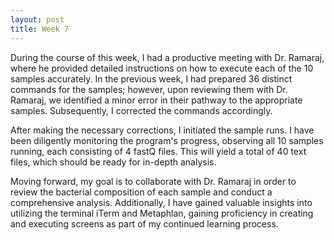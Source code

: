 ```yaml
---
layout: post
title: Week 7 
---
```

During the course of this week, I had a productive meeting with Dr. Ramaraj, where he provided detailed instructions on how to execute each of the 10 samples accurately. In the previous week, I had prepared 36 distinct commands for the samples; however, upon reviewing them with Dr. Ramaraj, we identified a minor error in their pathway to the appropriate samples. Subsequently, I corrected the commands accordingly.

After making the necessary corrections, I initiated the sample runs. I have been diligently monitoring the program's progress, observing all 10 samples running, each consisting of 4 fastQ files. This will yield a total of 40 text files, which should be ready for in-depth analysis.

Moving forward, my goal is to collaborate with Dr. Ramaraj in order to review the bacterial composition of each sample and conduct a comprehensive analysis. Additionally, I have gained valuable insights into utilizing the terminal iTerm and Metaphlan, gaining proficiency in creating and executing screens as part of my continued learning process.